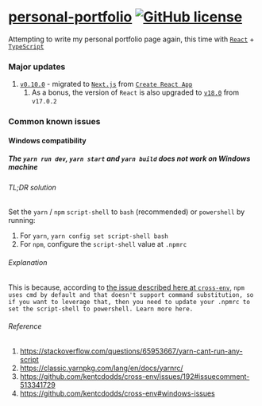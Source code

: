 # [personal-portfolio](https://htbkoo.github.io/personal-portfolio/) [![GitHub license](https://img.shields.io/badge/license-MIT-blue.svg)](https://github.com/htbkoo/personal-portfolio/blob/master/LICENSE.md)

Attempting to write my personal portfolio page again, this time with [`React`](https://github.com/facebook/react) + [`TypeScript`](https://github.com/Microsoft/TypeScript/)

### Major updates
1. [`v0.10.0`](https://github.com/htbkoo/personal-portfolio/releases/tag/v0.10.0) - migrated to [`Next.js`](https://nextjs.org/) from [`Create React App`](https://create-react-app.dev/)
   1. As a bonus, the version of `React` is also upgraded to [`v18.0`](https://reactjs.org/blog/2022/03/29/react-v18.html) from `v17.0.2`

### Common known issues

#### Windows compatibility

##### The `yarn run dev`, `yarn start` and `yarn build` does not work on Windows machine

###### TL;DR solution
Set the `yarn` / `npm` `script-shell` to `bash` (recommended) or `powershell` by running:
1. For `yarn`, `yarn config set script-shell bash`
1. For `npm`, configure the `script-shell` value at `.npmrc`

###### Explanation
This is because, according to [the issue described here at `cross-env`](https://github.com/kentcdodds/cross-env#windows-issues), `npm uses cmd by default and that doesn't support command substitution, so if you want to leverage that, then you need to update your .npmrc to set the script-shell to powershell. Learn more here.`

###### Reference
1. https://stackoverflow.com/questions/65953667/yarn-cant-run-any-script
2. https://classic.yarnpkg.com/lang/en/docs/yarnrc/
3. https://github.com/kentcdodds/cross-env/issues/192#issuecomment-513341729
4. https://github.com/kentcdodds/cross-env#windows-issues 
